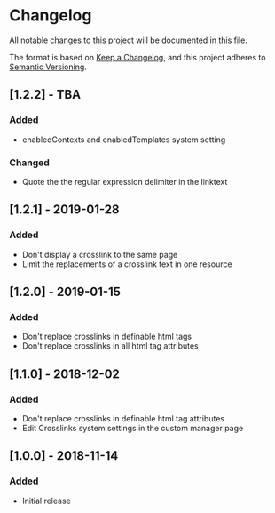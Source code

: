 # Changelog
All notable changes to this project will be documented in this file.

The format is based on [Keep a Changelog](https://keepachangelog.com/en/1.0.0/),
and this project adheres to [Semantic Versioning](https://semver.org/spec/v2.0.0.html).

## [1.2.2] - TBA
### Added
- enabledContexts and enabledTemplates system setting
### Changed
- Quote the the regular expression delimiter in the linktext

## [1.2.1] - 2019-01-28
### Added
- Don't display a crosslink to the same page
- Limit the replacements of a crosslink text in one resource

## [1.2.0] - 2019-01-15
### Added
- Don't replace crosslinks in definable html tags
- Don't replace crosslinks in all html tag attributes

## [1.1.0] - 2018-12-02
### Added
- Don't replace crosslinks in definable html tag attributes
- Edit Crosslinks system settings in the custom manager page

## [1.0.0] - 2018-11-14
### Added
- Initial release
